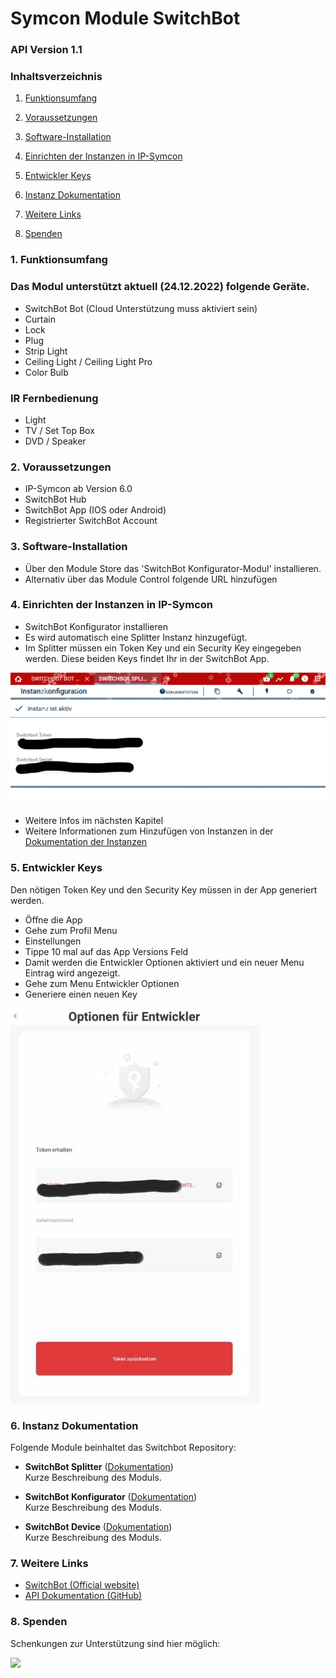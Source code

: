 # Symcon Module SwitchBot
### API Version 1.1

### Inhaltsverzeichnis

1. [Funktionsumfang](#1-funktionsumfang)
2. [Voraussetzungen](#2-voraussetzungen)
3. [Software-Installation](#3-software-installation)
4. [Einrichten der Instanzen in IP-Symcon](#4-einrichten-der-instanzen-in-ip-symcon)
5. [Entwickler Keys](#5-entwickler-keys)
6. [Instanz Dokumentation](#6-instanz-dokumentation)
7. [Weitere Links](#7-weitere-links)

8. [Spenden](#8-spenden)

### 1. Funktionsumfang


### Das Modul unterstützt aktuell (24.12.2022) folgende Geräte.
* SwitchBot Bot (Cloud Unterstützung muss aktiviert sein)
* Curtain
* Lock
* Plug
* Strip Light
* Ceiling Light / Ceiling Light Pro
* Color Bulb

### IR Fernbedienung 
* Light
* TV / Set Top Box
* DVD / Speaker

### 2. Voraussetzungen

* IP-Symcon ab Version 6.0
* SwitchBot Hub
* SwitchBot App (IOS oder Android) 
* Registrierter SwitchBot Account


### 3. Software-Installation

* Über den Module Store das 'SwitchBot Konfigurator-Modul' installieren.
* Alternativ über das Module Control folgende URL hinzufügen

### 4. Einrichten der Instanzen in IP-Symcon

* SwitchBot Konfigurator installieren
* Es wird automatisch eine Splitter Instanz hinzugefügt.
* Im Splitter müssen  ein Token Key und ein Security Key eingegeben werden. Diese beiden Keys findet Ihr in der SwitchBot App. 

![Splitter](libs/SwitchBot2.png)

* Weitere Infos im nächsten Kapitel
* Weitere Informationen zum Hinzufügen von Instanzen in der [Dokumentation der Instanzen](https://www.symcon.de/service/dokumentation/konzepte/instanzen/#Instanz_hinzufügen)

### 5. Entwickler Keys

Den nötigen Token Key und den Security Key müssen in der App generiert werden.
* Öffne die App
* Gehe zum Profil Menu
* Einstellungen
* Tippe 10 mal auf das App Versions Feld
* Damit werden die Entwickler Optionen aktiviert und ein neuer Menu Eintrag wird angezeigt.
* Gehe zum Menu Entwickler Optionen
* Generiere einen neuen Key

![Keys](libs/SwitchBot1.jpg)


### 6. Instanz Dokumentation

Folgende Module beinhaltet das Switchbot Repository:

- __SwitchBot Splitter__ ([Dokumentation](SwitchBot%20Splitter))  
	Kurze Beschreibung des Moduls.

- __SwitchBot Konfigurator__ ([Dokumentation](SwitchBot%20Konfigurator))  
	Kurze Beschreibung des Moduls.

- __SwitchBot Device__ ([Dokumentation](SwitchBot%20Device))  
	Kurze Beschreibung des Moduls.

### 7. Weitere Links

* [SwitchBot (Official website)](https://www.switch-bot.com/)
* [API Dokumentation (GitHub)](https://github.com/OpenWonderLabs/SwitchBotAPI)

### 8. Spenden

Schenkungen zur Unterstützung sind hier möglich:

<a href="https://www.paypal.com/cgi-bin/webscr?cmd=_s-xclick&hosted_button_id=6CSLZLEKKGT8Q" target="_blank"><img src="https://www.paypalobjects.com/de_DE/DE/i/btn/btn_donate_LG.gif" border="0" /></a>